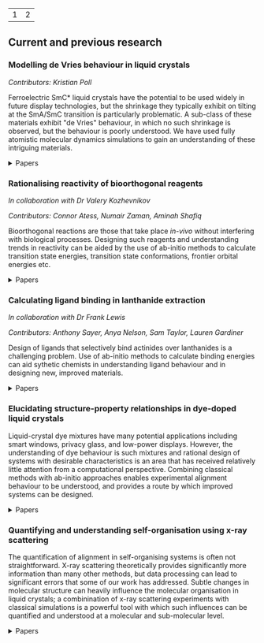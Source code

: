 
<!--[//]: # (comment)-->

<!--[//]: # (# Header 1; ## Header 2; etc.)-->

<!--[//]: # (- Bulleted list; 1. Numbered list)-->

<!--[//]: # (**Bold**; _Italic_; `Code`)-->

<!--[//]: # ( [Link](url); ![Image](src) )-->
<table style="width: 100%; border: none; text-align: right">
  <tr>
    <td>1
    </td>
    <td>2
    </td>
  </tr>
 </table>
  


## Current and previous research
### Modelling de Vries behaviour in liquid crystals
_Contributors: Kristian Poll_

Ferroelectric SmC* liquid crystals have the potential to be used widely in future display technologies, but the shrinkage they typically exhibit on tilting at the SmA/SmC transition is particularly problematic. A sub-class of these materials exhibit "de Vries" behaviour, in which no such shrinkage is observed, but the behaviour is poorly understood. We have used fully atomistic molecular dynamics simulations to gain an understanding of these intriguing materials.

<details>
  <summary>Papers</summary>

  <a href ="https://doi.org/10.1039/D1MA00714A">Sub-layer rationale of anomalous layer-shrinkage from atomistic simulations of a fluorinated mesogen<br><em>Mater. Adv.</em>, 2022, <strong>3</strong>, 1212-1223</a>

  <p align="center">
  <img width="300" src="https://pubs.rsc.org/en/Image/Get?imageInfo.ImageType=GA&imageInfo.ImageIdentifier.ManuscriptID=D1MA00714A&imageInfo.ImageIdentifier.Year=2022">
  </p>  
  
  <a href = "https://doi.org/10.1039/D0TC02898C">An insight into de Vries behaviour of smectic liquid crystals from atomistic molecular dynamics simulations<br><em>J. Mater. Chem. C</em>, 2020 ,<strong>8</strong> , 13040-13052</a> 

  <p align="center">
  <img width="300" src="https://pubs.rsc.org/en/Image/Get?imageInfo.ImageType=GA&imageInfo.ImageIdentifier.ManuscriptID=D0TC02898C&imageInfo.ImageIdentifier.Year=2020">
  </p>

</details>

### Rationalising reactivity of bioorthogonal reagents
_In collaboration with Dr Valery Kozhevnikov_

_Contributors: Connor Atess, Numair Zaman, Aminah Shafiq_

Bioorthogonal reactions are those that take place <em>in-vivo</em> without interfering with biological processes. Designing such reagents and understanding trends in reactivity can be aided by the use of ab-initio methods to calculate transition state energies, transition state conformations, frontier orbital energies etc.

<details>
  <summary>Papers</summary>

  <a href ="https://doi.org/10.1039/C9CC06828G">Iridium(iii) complexes of 1,2,4-triazines as potential bioorthogonal reagents: metal coordination facilitates luminogenic reaction with strained cyclooctynes<br><em>Chem. Commun.</em>, 2019, <strong>55</strong> , 14283-14286</a> 

  <p align="center">
  <img width="300" src="https://pubs.rsc.org/en/Image/Get?imageInfo.ImageType=GA&imageInfo.ImageIdentifier.ManuscriptID=C9CC06828G&imageInfo.ImageIdentifier.Year=2019">
  </p>
</details>

### Calculating ligand binding in lanthanide extraction
_In collaboration with Dr Frank Lewis_

_Contributors: Anthony Sayer, Anya Nelson, Sam Taylor, Lauren Gardiner_

Design of ligands that selectively bind actinides over lanthanides is a challenging problem. Use of ab-initio methods to calculate binding energies can aid sythetic chemists in understanding ligand behaviour and in designing new, improved materials.

<details>
  <summary>Papers</summary>

  <a href ="https://doi.org/10.1002/chem.201903685">Exploring the Subtle Effect of Aliphatic Ring Size on Minor Actinide-Extraction Properties and Metal Ion Speciation in Bis-1,2,4-Triazine Ligands<br><em>Chem. Eur. J.</em>, 2020, <strong>26</strong> , 428-437</a> 

  <p align="center">
  <img width="300" src="https://chemistry-europe.onlinelibrary.wiley.com/cms/asset/ce3c2eea-b92a-44a5-8c1b-8763b35e2a5a/chem201903685-toc-0001-m.jpg">
  </p>
</details>

### Elucidating structure-property relationships in dye-doped liquid crystals

Liquid-crystal dye mixtures have many potential applications including smart windows, privacy glass, and low-power displays. However, the understanding of dye behaviour is such mixtures and rational design of systems with desirable characteristics is an area that has received relatively little attention from a computational perspective. Combining classical methods with ab-initio approaches enables experimental alignment behaviour to be understood, and provides a route by which improved systems can be designed.

<details>
  <summary>Papers</summary>

  <a href ="https://doi.org/10.1080/02678292.2017.1333639">
    Guest–host systems containing anthraquinone dyes with multiple visible transitions giving positive and negative dichroic order parameters: an assessment of principal molecular axes and computational methods
    <br><em>Liq. Cryst.</em>, 2017, <strong>44</strong>, 2029-2045</a> 

  <p align="center">
  <img width="300" src="https://www.tandfonline.com/na101/home/literatum/publisher/tandf/journals/content/tlct20/2017/tlct20.v044.i12-13/02678292.2017.1333639/20171116/images/medium/tlct_a_1333639_uf0001_oc.jpg">
  </p>
    
  <a href ="https://doi.org/10.1002/chem.201700055">
    Photoswitching of Dihydroazulene Derivatives in Liquid-Crystalline Host Systems
    <br><em>Chem. Eur. J.</em>, 2017, <strong>23</strong> , 5090-5103</a> 

  <p align="center">
  <img width="300" src="https://chemistry-europe.onlinelibrary.wiley.com/cms/asset/5e8c6e66-79af-4c2e-9c76-dc034d92cb58/chem201700055-toc-0001-m.jpg">
  </p>    
    
  <a href ="https://doi.org/10.1039/C6CP05979A">
    Principal molecular axis and transition dipole moment orientations in liquid crystal systems: an assessment based on studies of guest anthraquinone dyes in a nematic host
    <br><em>Phys. Chem. Chem. Phys.</em>, 2017, <strong>19</strong>, 813-827</a> 

  <p align="center">
  <img width="300" src="https://pubs.rsc.org/en/Image/Get?imageInfo.ImageType=GA&imageInfo.ImageIdentifier.ManuscriptID=C6CP05979A&imageInfo.ImageIdentifier.Year=2017">
  </p>
 
  <a href ="https://doi.org/10.1080/02678292.2016.1189613">
    Dyes as guests in ordered systems: current understanding and future directions
    <br><em>Liq. Cryst.</em>, 2016, <strong>43</strong>, 2363-2374</a> 

  <p align="center">
  <img width="300" src="https://www.tandfonline.com/na101/home/literatum/publisher/tandf/journals/content/tlct20/2016/tlct20.v043.i13-15/02678292.2016.1189613/20170131/images/medium/tlct_a_1189613_uf0001_oc.jpg">
  </p>

  <a href ="https://doi.org/10.1039/C6CP03823A">
    Experimental and molecular dynamics studies of anthraquinone dyes in a nematic liquid-crystal host: a rationale for observed alignment trends
    <br><em>Phys. Chem. Chem. Phys.</em>, 2016, <strong>18</strong> , 20651-20663</a> 

  <p align="center">
  <img width="300" src="https://pubs.rsc.org/en/Image/Get?imageInfo.ImageType=GA&imageInfo.ImageIdentifier.ManuscriptID=C6CP03823A&imageInfo.ImageIdentifier.Year=2016">
  </p>

    
  <a href ="https://doi.org/10.1021/acs.jpcc.6b03607">
    Molecular Design Parameters of Anthraquinone Dyes for Guest–Host Liquid-Crystal Applications: Experimental and Computational Studies of Spectroscopy, Structure, and Stability
    <br><em>J. Phys. Chem. C</em>, 2016, <strong>120</strong>, 11151–11162</a> 

  <p align="center">
  <img width="300" src="https://pubs.acs.org/cms/10.1021/acs.jpcc.6b03607/asset/images/medium/jp-2016-03607a_0019.gif">
  </p>
  
  <a href ="https://doi.org/10.1002/chem.201406372">
    Dyes in Liquid Crystals: Experimental and Computational Studies of a Guest–Host System Based on a Combined DFT and MD Approach
    <br><em>Chem. Eur. J.</em>, 2015, <strong>21</strong> , 10123-10130</a> 

  <p align="center">
  <img width="300" src="https://chemistry-europe.onlinelibrary.wiley.com/cms/asset/08f351de-9437-4f32-b3ef-5eb92b21b09d/mcontent.jpg">
  </p>
</details>

### Quantifying and understanding self-organisation using x-ray scattering

The quantification of alignment in self-organising systems is often not straightforward. X-ray scattering theoretically provides significantly more information than many other methods, but data processing can lead to significant errors that some of our work has addressed. Subtle changes in molecular structure can heavily influence the molecular organisation in liquid crystals; a combinination of x-ray scattering experiments with classical simulations is a powerful tool with which such influences can be quantified and understood at a molecular and sub-molecular level.

<details>
  <summary>Papers</summary>

  <a href ="https://doi.org/10.1039/C9SM01527B">
    Shape segregation in molecular organisation: a combined X-ray scattering and molecular dynamics study of smectic liquid crystals
    <br><em>Soft Matter</em>, 2019, <strong>15</strong>, 7722-7732</a> 

  <p align="center">
  <img width="300" src="https://pubs.rsc.org/en/Image/Get?imageInfo.ImageType=GA&imageInfo.ImageIdentifier.ManuscriptID=C9SM01527B&imageInfo.ImageIdentifier.Year=2019">
  </p>
  
  <a href ="https://doi.org/10.1080/02678292.2018.1455227">
    Considerations in the determination of orientational order parameters from X-ray scattering experiments
    <br><em>Liq. Cryst.</em>, 2017, <strong>46</strong>, 11-24</a> 

  <p align="center">
  <img width="300" src="https://www.tandfonline.com/na101/home/literatum/publisher/tandf/journals/content/tlct20/2019/tlct20.v046.i01/02678292.2018.1455227/20190218/images/medium/tlct_a_1455227_uf0001_b.gif">
  </p>

</details>
  
<!--
  <a href ="">
    
    <br></a> 

  <p align="center">
  <img width="300" src="">
  </p>
-->
